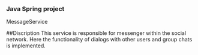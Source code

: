 ### Java Spring project
MessageService

##Discription
This service is responsible for messenger within the social network.
Here the functionality of dialogs with other users and group chats is implemented.

